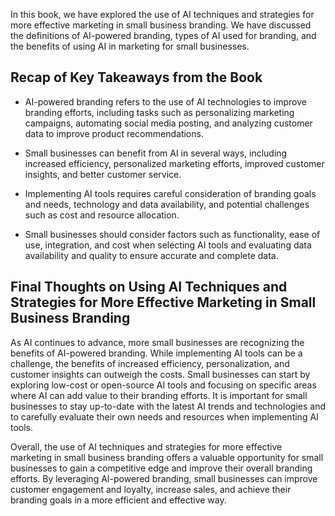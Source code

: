 
In this book, we have explored the use of AI techniques and strategies for more effective marketing in small business branding. We have discussed the definitions of AI-powered branding, types of AI used for branding, and the benefits of using AI in marketing for small businesses.

Recap of Key Takeaways from the Book
------------------------------------

* AI-powered branding refers to the use of AI technologies to improve branding efforts, including tasks such as personalizing marketing campaigns, automating social media posting, and analyzing customer data to improve product recommendations.

* Small businesses can benefit from AI in several ways, including increased efficiency, personalized marketing efforts, improved customer insights, and better customer service.

* Implementing AI tools requires careful consideration of branding goals and needs, technology and data availability, and potential challenges such as cost and resource allocation.

* Small businesses should consider factors such as functionality, ease of use, integration, and cost when selecting AI tools and evaluating data availability and quality to ensure accurate and complete data.

Final Thoughts on Using AI Techniques and Strategies for More Effective Marketing in Small Business Branding
------------------------------------------------------------------------------------------------------------

As AI continues to advance, more small businesses are recognizing the benefits of AI-powered branding. While implementing AI tools can be a challenge, the benefits of increased efficiency, personalization, and customer insights can outweigh the costs. Small businesses can start by exploring low-cost or open-source AI tools and focusing on specific areas where AI can add value to their branding efforts. It is important for small businesses to stay up-to-date with the latest AI trends and technologies and to carefully evaluate their own needs and resources when implementing AI tools.

Overall, the use of AI techniques and strategies for more effective marketing in small business branding offers a valuable opportunity for small businesses to gain a competitive edge and improve their overall branding efforts. By leveraging AI-powered branding, small businesses can improve customer engagement and loyalty, increase sales, and achieve their branding goals in a more efficient and effective way.